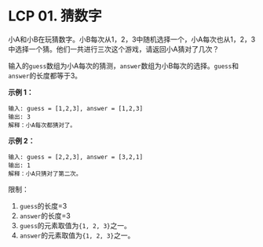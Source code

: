 # LCP 01. 猜数字

小A和小B在玩猜数字。小B每次从1，2，3中随机选择一个，小A每次也从1，2，3中选择一个猜。他们一共进行三次这个游戏，请返回小A猜对了几次？

输入的`guess`数组为小A每次的猜测，`answer`数组为小B每次的选择。`guess`和`answer`的长度都等于3。

**示例 1：**
```
输入: guess = [1,2,3], answer = [1,2,3]
输出: 3
解释：小A每次都猜对了。
```

**示例 2：**
```
输入: guess = [2,2,3], answer = [3,2,1]
输出: 1
解释：小A只猜对了第二次。
```

限制：
1. `guess`的长度=3
2. `answer`的长度=3
3. `guess`的元素取值为`{1, 2, 3}`之一。
4. `answer`的元素取值为`{1, 2, 3}`之一。


